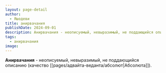 ```yaml
---
layout: page-detail
author:
  - Яшодеви
title: анирвачания
publishDate: 2024-09-01
description: Анирвачания - неописуемый, невыразимый, не поддающийся описанию (качество Абсолюта).
tags:
  - анирвачания
image:
---
```

**Анирвачания** - неописуемый, невыразимый, не поддающийся описанию (качество [[pages/адвайта-веданта/абсолют|Абсолюта]]).

